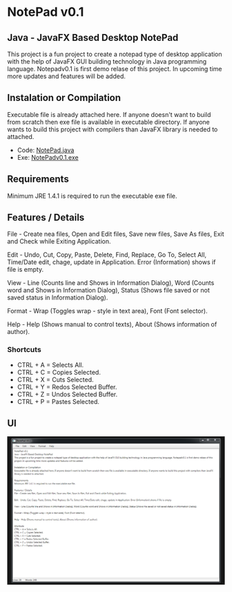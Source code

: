 # NotePad v0.1

## Java - JavaFX Based Desktop NotePad

This project is a fun project to create a notepad type of desktop application with the help of JavaFX GUI building technology in Java programming language. Notepadv0.1 is first demo relase of this project. In upcoming time more updates and features will be added.

## Instalation or Compilation

Executable file is already attached here. If anyone doesn't want to build from scratch then exe file is available in executable directory. If anyone wants to build this project with compilers than JavaFX library is needed to attached.

* Code: [NotePad.java](https://github.com/Anim-101/Javapps/blob/master/NotePad/NotePad/NotePad.java)
* Exe: [NotePadv0.1.exe](https://github.com/Anim-101/Javapps/blob/master/NotePad/Executable/NotePadv0.1.exe)

## Requirements

Minimum JRE 1.4.1 is required to run the executable exe file.

## Features / Details

File - Create nea files, Open and Edit files, Save new files, Save As files, Exit and Check while Exiting Application.

Edit - Undo, Cut, Copy, Paste, Delete, Find, Replace, Go To, Select All, Time/Date edit, chage, update in Application. Error (Information) shows if file is empty.

View - Line (Counts line and Shows in Information Dialog), Word (Counts word and Shows in Information Dialog), Status (Shows file saved or not saved status in Information Dialog).

Format - Wrap (Toggles wrap - style in text area), Font (Font selector).

Help - Help (Shows manual to control texts), About (Shows information of author).

### Shortcuts

*	CTRL + A = Selects All.
*	CTRL + C = Copies Selected.
*	CTRL + X = Cuts Selected.
*	CTRL + Y = Redos Selected Buffer.
*	CTRL + Z = Undos Selected Buffer.
*	CTRL + P = Pastes Selected.


## UI

![alt-text](https://github.com/Anim-101/Javapps/blob/master/NotePad/UI%20Image/Notepadv0.1%20UI.PNG "Notepadv0.1") 
